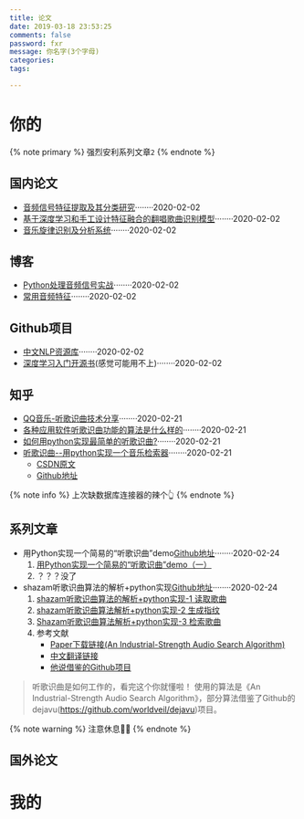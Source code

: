 ```yaml
---
title: 论文
date: 2019-03-18 23:53:25
comments: false
password: fxr
message: 你名字(3个字母)
categories:
tags:

---
```


# 你的
{% note primary %}
强烈安利系列文章`2`
{% endnote %}
## 国内论文
- [音频信号特征提取及其分类研究](https://www.ixueshu.com/document/994906362d7885de48f1737479db9fe0318947a18e7f9386.html)········2020-02-02
- [基于深度学习和手工设计特征融合的翻唱歌曲识别模型](https://www.ixueshu.com/document/18debfaea2340c5ddaec29cd9b90c150318947a18e7f9386.html)········2020-02-02
- [音乐旋律识别及分析系统](http://xueshu.baidu.com/usercenter/paper/show?paperid=18b1c7cd8f101704f21b670b9a1c4464&site=xueshu_se)········2020-02-02



## 博客
- [Python处理音频信号实战](https://www.jiqizhixin.com/articles/2019-01-11-25)········2020-02-02
- [常用音频特征](https://blog.csdn.net/Barry_J/article/details/80996564)········2020-02-02

## Github项目
- [中文NLP资源库](https://github.com/fighting41love/funNLP)········2020-02-02
- [深度学习入门开源书](https://github.com/dragen1860/Deep-Learning-with-TensorFlow-book)(感觉可能用不上)········2020-02-02

## 知乎
- [QQ音乐-听歌识曲技术分享](https://www.zhihu.com/org/qq-yin-yue)········2020-02-21
- [各种应用软件听歌识曲功能的算法是什么样的](https://www.zhihu.com/question/27207476/answer/251305850)········2020-02-21
- [如何用python实现最简单的听歌识曲?](https://www.zhihu.com/question/269689404)········2020-02-21
- [听歌识曲--用python实现一个音乐检索器](https://zhuanlan.zhihu.com/p/38220993)········2020-02-21
	- [CSDN原文](https://www.cnblogs.com/chuxiuhong/p/6063602.html)
	- [Github地址](https://github.com/chuxiuhong/python-audio)

{% note info %}
上次缺数据库连接器的辣个👆
{% endnote %}

## 系列文章
- 用Python实现一个简易的“听歌识曲”demo[Github地址](https://github.com/wblgers/music_retrieve)········2020-02-24
	1. [用Python实现一个简易的“听歌识曲”demo（一）](https://blog.csdn.net/wblgers1234/article/details/82499161)
	2. ？？？没了
- shazam听歌识曲算法的解析+python实现[Github地址](https://github.com/LXG-Shadow/SongRecogn)········2020-02-24
	1. [shazam听歌识曲算法的解析+python实现-1 读取歌曲](https://www.bilibili.com/read/cv1904784)
	2. [shazam听歌识曲算法解析+python实现-2 生成指纹](https://www.bilibili.com/read/cv1965924)
	3. [Shazam听歌识曲算法解析+python实现-3 检索歌曲](https://www.bilibili.com/read/cv2016569)
	4. 参考文献
		- [Paper下载链接(An Industrial-Strength Audio Search Algorithm)](https://www.ee.columbia.edu/~dpwe/papers/Wang03-shazam.pdf) 
		- [中文翻译链接](https://blog.csdn.net/yutianzuijin/article/details/49787551)
		- [他说借鉴的Github项目](https://github.com/worldveil/dejav)

> 听歌识曲是如何工作的，看完这个你就懂啦！
> 使用的算法是《An Industrial-Strength Audio Search Algorithm》，部分算法借鉴了Github的dejavu(https://github.com/worldveil/dejavu)项目。


{% note warning %}
注意休息👀👀
{% endnote %}

## 国外论文

# 我的
